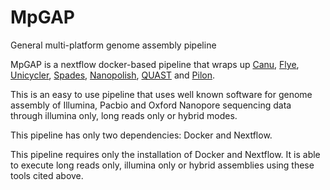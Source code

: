 # MpGAP
General multi-platform genome assembly pipeline

MpGAP is a nextflow docker-based pipeline that wraps up [Canu](https://github.com/marbl/canu), [Flye](https://github.com/fenderglass/Flye), [Unicycler](https://github.com/rrwick/Unicycler), [Spades](https://github.com/ablab/spades), [Nanopolish](https://github.com/jts/nanopolish), [QUAST](https://github.com/ablab/quast) and [Pilon](https://github.com/broadinstitute/pilon).

This is an easy to use pipeline that uses well known software for genome assembly of Illumina, Pacbio and Oxford Nanopore sequencing data through illumina only, long reads only or hybrid modes.

This pipeline has only two dependencies: Docker and Nextflow.

This pipeline requires only the installation of Docker and Nextflow. It is able to execute long reads only, illumina only or hybrid assemblies using these tools cited above.
